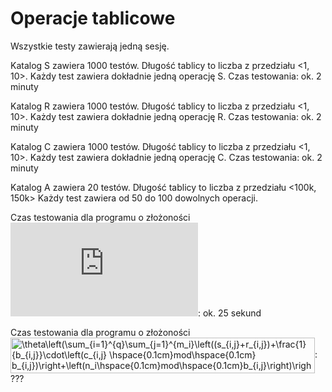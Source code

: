 # Operacje tablicowe
Wszystkie testy zawierają jedną sesję.

Katalog S zawiera 1000 testów. Długość tablicy to liczba z przedziału <1, 10>. Każdy test zawiera dokładnie jedną operację S.
Czas testowania: ok. 2 minuty

Katalog R zawiera 1000 testów. Długość tablicy to liczba z przedziału <1, 10>. Każdy test zawiera dokładnie jedną operację R.
Czas testowania: ok. 2 minuty

Katalog C zawiera 1000 testów. Długość tablicy to liczba z przedziału <1, 10>. Każdy test zawiera dokładnie jedną operację C.
Czas testowania: ok. 2 minuty

Katalog A zawiera 20 testów. Długość tablicy to liczba z przedziału <100k, 150k> Każdy test zawiera od 50 do 100 dowolnych operacji.

Czas testowania dla programu o złożoności ![x](http://www.sciweavers.org/tex2img.php?eq=%5Ctheta%5Cleft%28%5Csum_%7Bi%3D1%7D%5E%7Bq%7D%5Csum_%7Bj%3D1%7D%5E%7Bm_i%7D%5Cleft%28%28s_%7Bi%2Cj%7D%2Br_%7Bi%2Cj%7D%2Bc_%7Bi%2C%20j%7D%5Cright%29%20n_i%5Cright%29&bc=Transparent&fc=White&im=jpg&fs=12&ff=arev&edit=0): ok. 25 sekund

Czas testowania dla programu o złożoności <img src="http://www.sciweavers.org/tex2img.php?eq=%5Ctheta%5Cleft%28%5Csum_%7Bi%3D1%7D%5E%7Bq%7D%5Csum_%7Bj%3D1%7D%5E%7Bm_i%7D%5Cleft%28%28s_%7Bi%2Cj%7D%2Br_%7Bi%2Cj%7D%29%2B%5Cfrac%7B1%7D%7Bb_%7Bi%2Cj%7D%7D%5Ccdot%5Cleft%28c_%7Bi%2Cj%7D%20%5Chspace%7B0.1cm%7Dmod%5Chspace%7B0.1cm%7D%20b_%7Bi%2Cj%7D%29%5Cright%2B%5Cleft%28n_i%5Chspace%7B0.1cm%7Dmod%5Chspace%7B0.1cm%7Db_%7Bi%2Cj%7D%5Cright%29%5Cright%29%20n_i%5Cright%29&bc=Black&fc=White&im=jpg&fs=12&ff=arev&edit=0" align="center" border="0" alt="\theta\left(\sum_{i=1}^{q}\sum_{j=1}^{m_i}\left((s_{i,j}+r_{i,j})+\frac{1}{b_{i,j}}\cdot\left(c_{i,j} \hspace{0.1cm}mod\hspace{0.1cm} b_{i,j})\right+\left(n_i\hspace{0.1cm}mod\hspace{0.1cm}b_{i,j}\right)\right) n_i\right)" width="487" height="57" />: ???
